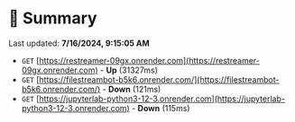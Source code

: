 # 📖 Summary
Last updated: **7/16/2024, 9:15:05 AM**

- `GET` [https://restreamer-09gx.onrender.com](https://restreamer-09gx.onrender.com) - **Up** (31327ms)
- `GET` [https://filestreambot-b5k6.onrender.com/](https://filestreambot-b5k6.onrender.com/) - **Down** (121ms)
- `GET` [https://jupyterlab-python3-12-3.onrender.com](https://jupyterlab-python3-12-3.onrender.com) - **Down** (115ms)
